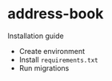 # address-book
Installation guide
 - Create environment
 - Install `requirements.txt`
 - Run migrations